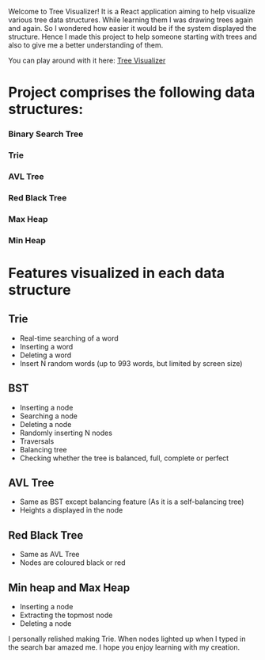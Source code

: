 Welcome to Tree Visualizer! It is a React application aiming to help visualize various tree data structures. While learning them I was drawing trees again and again. So I wondered how easier it would be if the system displayed the structure. Hence I made this project to help someone starting with trees and also to give me a better understanding of them. 

You can play around with it here: [Tree Visualizer](https://vandanrogheliya.github.io/Tree-Visualizer-React-Project/) 

# Project comprises the following data structures:
### Binary Search Tree
### Trie
### AVL Tree
### Red Black Tree
### Max Heap
### Min Heap

# Features visualized in each data structure
## Trie
- Real-time searching of a word
- Inserting a word
- Deleting a word
- Insert N random words (up to 993 words, but limited by screen size)

## BST
- Inserting a node
- Searching a node
- Deleting a node
- Randomly inserting N nodes
- Traversals
- Balancing tree
- Checking whether the tree is balanced, full, complete or perfect

## AVL Tree
- Same as BST except balancing feature (As it is a self-balancing tree)
- Heights a displayed in the node

## Red Black Tree
- Same as AVL Tree
- Nodes are coloured black or red

## Min heap and Max Heap
- Inserting a node
- Extracting the topmost node
- Deleting a node

I personally relished making Trie. When nodes lighted up when I typed in the search bar amazed me. I hope you enjoy learning with my creation.
